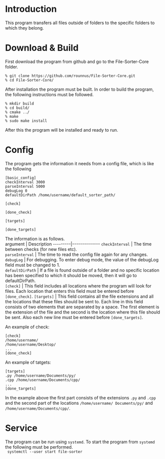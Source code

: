 # Introduction
This program transfers all files outside of folders 
to the specific folders to which they belong. 


# Download & Build
First download the program from github and go to the File-Sorter-Core folder.
```
% git clone https://github.com/rounnus/File-Sorter-Core.git
% cd File-Sorter-Core/
```
After installation the program must be built. In order to build the program, the following instructions must be followed.<br>
```
% mkdir build
% cd build/
% cmake ../
% make
% sudo make install
```
After this the program will be installed and ready to run.

# Config
The program gets the information it needs from a config file, which is like the following 

```
[basic_config]
checkInterval 3000
parseInterval 5000
debugLog 0
defaultDirPath /home/username/default_sorter_path/

[check]

[done_check]

[targets]

[done_targets]
```
The information is as follows.<br>
argument |  Description
---------|--------------
`checkInterval` |  The time between checks (for new files etc).<br>
`parseInterval` |  The time to read the config file again for any changes.<br>
`debugLog` |  For debugging. To enter debug mode, the value of the debugLog field must be changed to 1.<br>
`defaultDirPath` |  If a file is found outside of a folder and no specific location has been specified to which it should be moved, then it will go to defaultDirPath.<br>
`[check]` | This field includes all locations where the program will look for files. Each location that enters this field must be entered before `[done_check]`.
`[targets]` | This field contains all the file extensions and all the locations that these files should be sent to. Each line in this field consists of two elements that are separated by a space. The first element is the extension of the file and the second is the location where this file should be sent. Also each new line must be entered before `[done_targets]`.<br>

An example of check:<br>
```
[check]
/home/username/
/home/username/Desktop/
...
[done_check]
```
An example of tatgets:<br>
```
[targets]
.py /home/username/Documents/py/
.cpp /home/username/Documents/cpp/
...
[done_targets]
```
In the example above the first part consists of the extensions `.py` and `.cpp` and the second part of the locations `/home/username/ Documents/py/` and `/home/username/Documents/cpp/`.

# Service
The program can be run using `systemd`. To start the program from `systemd` the following must be performed.<br>
``` systemctl --user start file-sorter```
